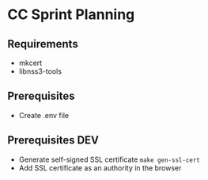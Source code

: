 # CC Sprint Planning

## Requirements
- mkcert
- libnss3-tools

## Prerequisites
- Create .env file

## Prerequisites DEV
- Generate self-signed SSL certificate `make gen-ssl-cert`
- Add SSL certificate as an authority in the browser
